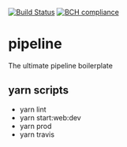 [![Build Status](https://travis-ci.org/sreerampr/pipeline.svg?branch=develop)](https://travis-ci.org/sreerampr/pipeline)
[![BCH compliance](https://bettercodehub.com/edge/badge/sreerampr/pipeline?branch=master)](https://bettercodehub.com/)
# pipeline
The ultimate pipeline boilerplate

## yarn scripts
* yarn lint
* yarn start:web:dev
* yarn prod
* yarn travis

